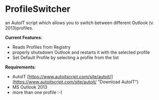 # ProfileSwitcher #

an AutoIT script which allows you to switch between different Outlook  (v. 2013)profiles.

**Current Features**:

- Reads Profiles from Registry
- properly shutsdown Outlook and restarts it with the selected profile
- Set Default Profile by selecting a profile from the list

**Requirements**:
- AutoIT [https://www.autoitscript.com/site/autoit/](https://www.autoitscript.com/site/autoit/ "Download AutoIT")
- MS Outlook 2013
- more than one profile :-)
